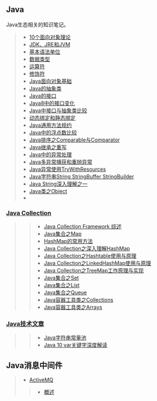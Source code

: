 ## Java
Java生态相关的知识笔记。

> - [10个面向对象理论](./Java基础/10个面向对象理论.md)
> - [JDK、JRE和JVM](./Java基础/JDK,JRE和JVM.md)
> - [基本语法单位](./Java基础/基本语法单位.md)
> - [数据类型](./Java基础/数据类型.md)
> - [运算符](./Java基础/运算符.md)
> - [修饰符](./Java基础/修饰符.md)
> - [Java面向对象基础](./Java基础/Java面向对象基础.md)
> - [Java的抽象类](./Java基础/Java的抽象类.md)
> - [Java的接口](./Java基础/Java的接口.md)
> - [Java8中的接口变化](./Java基础/Java8中的接口变化.md)
> - [Java中接口与抽象类比较](./Java基础/Java中接口与抽象类比较.md)
> - [动态绑定和静态绑定](./Java基础/动态绑定和静态绑定.md)
> - [Java通用方法规约](./Java基础/Java通用方法规约.md)
> - [Java中的浮点数比较](./Java基础/Java浮点数比较.md)
> - [Java排序之Comparable与Comparator](./Java基础/Java排序之Comparable与Comparator.md)
> - [Java继承之重写](./Java基础/Java继承之重写.md)
> - [Java中的异常处理](./Java基础/Java中的异常处理.md)
> - [Java多异常捕获和重抛异常](./Java基础/Java多异常捕获和重抛异常.md)
> - [Java异常使用TryWithResources](./Java基础/Java异常使用TryWithResources.md)
> - [Java字符串String StringBuffer StringBuilder](./Java基础/Java字符串StringStringBufferStringBuilder.md)
> - [Java String深入理解之一](./Java基础/JavaString深入理解之一.md)
> - [Java类之Object](./Java基础/Java类之Object.md)
> - 
>  
### [Java Collection](./Java基础/collection)
>> - [Java Collection Framework 综述](./Java基础/collection/Java集合类框架.md)
>> - [Java集合之Map](./Java基础/collection/Java集合之Map.md)
>> - [HashMap的常用方法](./Java基础/collection/HashMap的常用方法.md)
>> - [Java Collection之深入理解HashMap](./Java基础/collection/JavaCollection之深入理解HashMap.md)
>> - [Java Collection之Hashtable使用与原理](./Java基础/collection/JavaCollection之深入理解Hashtable.md)
>> - [Java Collection之LinkedHashMap使用与原理](./Java基础/collection/JavaCollection之深入理解LinkedHashMap.md)
>> - [Java Collection之TreeMap工作原理与实现](./Java基础/collection/JavaCollection之TreeMap工作原理与实现.md)
>> - [Java集合之Set]()
>> - [Java集合之List](./Java基础/collection/Java集合之List.md)
>> - [Java集合之Queue]()
>> - [Java容器工具类之Collections](./Java基础/collection/Java容器工具类之Collections.md)
>> - [Java容器工具类之Arrays](./Java基础/collection/Java容器工具类之Arrays.md)
>
> 
### [Java技术文章](./Java基础/Java技术文章) 
>> - [Java字符串常量池](./Java基础/Java技术文章/字符串常量池.md)
>> - [Java 10 var关键字深度解读](./Java基础/Java技术文章/Java-10-var关键字深度解读.md)

## Java消息中间件
> - [ActiveMQ](./消息中间件ActiveMQ)
>> - [概述](./消息中间件ActiveMQ/01-概述.md)